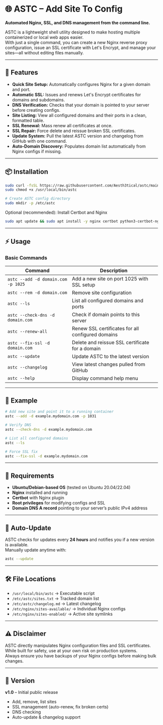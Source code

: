 # 🌐 ASTC – Add Site To Config

**Automated Nginx, SSL, and DNS management from the command line.**

ASTC is a lightweight shell utility designed to make hosting multiple containerized or local web apps easier.  
With just a single command, you can create a new Nginx reverse proxy configuration, issue an SSL certificate with Let's Encrypt, and manage your sites—all without editing files manually.

---

## 🚀 Features

- **Quick Site Setup:** Automatically configures Nginx for a given domain and port.
- **Automatic SSL:** Issues and renews Let's Encrypt certificates for domains and subdomains.
- **DNS Verification:** Checks that your domain is pointed to your server before creating configs.
- **Site Listing:** View all configured domains and their ports in a clean, formatted table.
- **SSL Renewal:** Mass renew all certificates at once.
- **SSL Repair:** Force delete and reissue broken SSL certificates.
- **Update System:** Pull the latest ASTC version and changelog from GitHub with one command.
- **Auto-Domain Discovery:** Populates domain list automatically from Nginx configs if missing.

---

## 📦 Installation

```bash
sudo curl -fsSL https://raw.githubusercontent.com/Aesth3tical/astc/main/astc -o /usr/local/bin/astc
sudo chmod +x /usr/local/bin/astc

# Create ASTC config directory
sudo mkdir -p /etc/astc
```

Optional (recommended): Install Certbot and Nginx
```bash
sudo apt update && sudo apt install -y nginx certbot python3-certbot-nginx
```

---

## ⚡ Usage

### **Basic Commands**

| Command                                | Description                                                   |
|----------------------------------------|---------------------------------------------------------------|
| `astc --add -d domain.com -p 1025`     | Add a new site on port 1025 with SSL setup                   |
| `astc --rem -d domain.com`             | Remove site configuration                                    |
| `astc --ls`                            | List all configured domains and ports                        |
| `astc --check-dns -d domain.com`       | Check if domain points to this server                        |
| `astc --renew-all`                     | Renew SSL certificates for all configured domains            |
| `astc --fix-ssl -d domain.com`         | Delete and reissue SSL certificate for a domain              |
| `astc --update`                        | Update ASTC to the latest version                            |
| `astc --changelog`                     | View latest changes pulled from GitHub                       |
| `astc --help`                          | Display command help menu                                    |

---

## 🔧 Example

```bash
# Add new site and point it to a running container
astc --add -d example.mydomain.com -p 1031

# Verify DNS
astc --check-dns -d example.mydomain.com

# List all configured domains
astc --ls

# Force SSL fix
astc --fix-ssl -d example.mydomain.com
```

---

## 📜 Requirements

- **Ubuntu/Debian-based OS** (tested on Ubuntu 20.04/22.04)
- **Nginx** installed and running
- **Certbot** with Nginx plugin
- **Root privileges** for modifying configs and SSL
- **Domain DNS A record** pointing to your server’s public IPv4 address

---

## 🔄 Auto-Update

ASTC checks for updates every **24 hours** and notifies you if a new version is available.  
Manually update anytime with:

```bash
astc --update
```

---

## 🛠 File Locations

- `/usr/local/bin/astc` → Executable script
- `/etc/astc/sites.txt` → Tracked domain list
- `/etc/astc/changelog.md` → Latest changelog
- `/etc/nginx/sites-available/` → Individual Nginx configs
- `/etc/nginx/sites-enabled/` → Active site symlinks

---

## ⚠️ Disclaimer

ASTC directly manipulates Nginx configuration files and SSL certificates.  
While built for safety, use at your own risk on production systems.  
Always ensure you have backups of your Nginx configs before making bulk changes.

---

## 📌 Version

**v1.0** – Initial public release  
- Add, remove, list sites  
- SSL management (auto-renew, fix broken certs)  
- DNS checking  
- Auto-update & changelog support